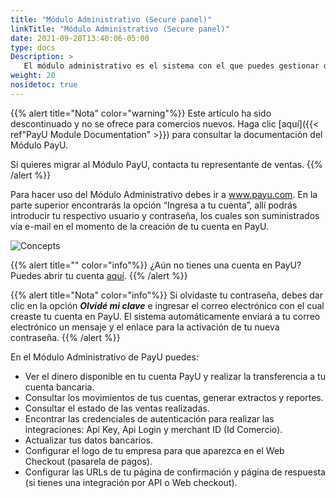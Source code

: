 ```yaml
---
title: "Módulo Administrativo (Secure panel)"
linkTitle: "Módulo Administrativo (Secure panel)"
date: 2021-09-28T13:40:06-05:00
type: docs
Description: >
   El módulo administrativo es el sistema con el que puedes gestionar de forma segura tu cuenta PayU, puedes cambiar tu clave, obtener el reporte de las ventas realizadas, encontrar los datos necesarios para integrar tu página web con nuestra plataforma, usar herramientas para recibir pagos incluso si no tienes página web o transferir dinero a tu cuenta bancaria.
weight: 20
nosidetoc: true
---
```


{{% alert title="Nota" color="warning"%}}
Este artículo ha sido descontinuado y no se ofrece para comercios nuevos. Haga clic [aquí]({{< ref"PayU Module Documentation" >}}) para consultar la documentación del Módulo PayU.

Si quieres migrar al Módulo PayU, contacta tu representante de ventas.
{{% /alert %}}

Para hacer uso del Módulo Administrativo debes ir a www.payu.com. En la parte superior encontrarás la opción “Ingresa a tu cuenta”, allí podrás introducir tu respectivo usuario y contraseña, los cuales son suministrados vía e-mail en el momento de la creación de tu cuenta en PayU.

![Concepts](https://raw.githubusercontent.com/developers-payu-latam/developers-payu-latam.github.io/master/images/soluciones-adicionales/secure1-en.jpg)

{{% alert title="" color="info"%}}
¿Aún no tienes una cuenta en PayU? Puedes abrir tu cuenta [aquí](https://secure.payulatam.com/online_account/create_account.zul).
{{% /alert %}} 

{{% alert title="Nota" color="info"%}}
Si olvidaste tu contraseña, debes dar clic en la opción _**Olvidé mi clave**_ e ingresar el correo electrónico con el cual creaste tu cuenta en PayU. El sistema automáticamente enviará a tu correo electrónico un mensaje y el enlace para la activación de tu nueva contraseña.
{{% /alert %}} 

En el Módulo Administrativo de PayU puedes:

* Ver el dinero disponible en tu cuenta PayU y realizar la transferencia a tu cuenta bancaria.
* Consultar los movimientos de tus cuentas, generar extractos y reportes.
* Consultar el estado de las ventas realizadas.
* Encontrar las credenciales de autenticación para realizar las integraciones: Api Key, Api Login y merchant ID (Id Comercio).
* Actualizar tus datos bancarios.
* Configurar el logo de tu empresa para que aparezca en el Web Checkout (pasarela de pagos).
* Configurar las URLs de tu página de confirmación y página de respuesta (si tienes una integración por API o Web checkout).